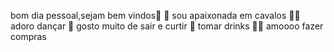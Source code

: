 bom dia pessoal,sejam bem vindos🫡
🐴 sou apaixonada em cavalos 
💃🏽 adoro dançar
💋 gosto muito de sair e curtir 
🥂 tomar drinks 
👜👠 amoooo fazer compras 
